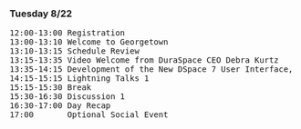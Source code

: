 ### Tuesday 8/22

<pre>
12:00-13:00 Registration
13:00-13:10 Welcome to Georgetown
13:10-13:15 Schedule Review
13:15-13:35 Video Welcome from DuraSpace CEO Debra Kurtz 
13:35-14:15 Development of the New DSpace 7 User Interface, Tim Donohue
14:15-15:15 Lightning Talks 1
15:15-15:30 Break
15:30-16:30 Discussion 1
16:30-17:00 Day Recap
17:00       Optional Social Event
</pre>

